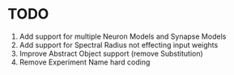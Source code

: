 # TODO

1. Add support for multiple Neuron Models and Synapse Models
2. Add support for Spectral Radius not effecting input weights
3. Improve Abstract Object support (remove Substitution)
4. Remove Experiment Name hard coding
